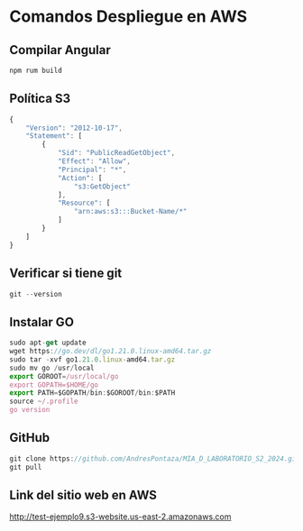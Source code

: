 # Comandos Despliegue en AWS

## Compilar Angular

```jsx
npm rum build
```

## Política S3

```jsx
{
    "Version": "2012-10-17",
    "Statement": [
        {
            "Sid": "PublicReadGetObject",
            "Effect": "Allow",
            "Principal": "*",
            "Action": [
                "s3:GetObject"
            ],
            "Resource": [
                "arn:aws:s3:::Bucket-Name/*"
            ]
        }
    ]
}
```

## Verificar si tiene git

```jsx
git --version
```

## Instalar GO

```jsx
sudo apt-get update
wget https://go.dev/dl/go1.21.0.linux-amd64.tar.gz
sudo tar -xvf go1.21.0.linux-amd64.tar.gz
sudo mv go /usr/local
export GOROOT=/usr/local/go
export GOPATH=$HOME/go
export PATH=$GOPATH/bin:$GOROOT/bin:$PATH
source ~/.profile
go version
```

## GitHub

```jsx
git clone https://github.com/AndresPontaza/MIA_D_LABORATORIO_S2_2024.git
git pull
```

## Link del sitio web en AWS

http://test-ejemplo9.s3-website.us-east-2.amazonaws.com